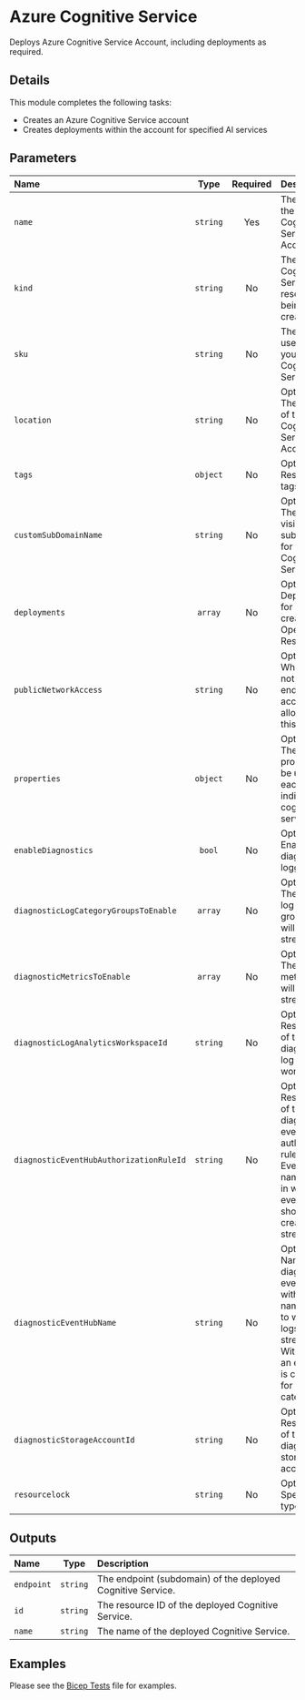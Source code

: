 # Azure Cognitive Service

Deploys Azure Cognitive Service Account, including deployments as required.

## Details

This module completes the following tasks:

- Creates an Azure Cognitive Service account
- Creates deployments within the account for specified AI services

## Parameters

| Name                                    | Type     | Required | Description                                                                                                                                                |
| :-------------------------------------- | :------: | :------: | :--------------------------------------------------------------------------------------------------------------------------------------------------------- |
| `name`                                  | `string` | Yes      | The name of the Cognitive Service Account.                                                                                                                 |
| `kind`                                  | `string` | No       | The kind Cognitive Service resource being created.                                                                                                         |
| `sku`                                   | `string` | No       | The SKU used for your Cognitive Service.                                                                                                                   |
| `location`                              | `string` | No       | Optional. The location of the Cognitive Service Account.                                                                                                   |
| `tags`                                  | `object` | No       | Optional. Resource tags.                                                                                                                                   |
| `customSubDomainName`                   | `string` | No       | Optional. The publicly visible subdomain for your Cognitive Service.                                                                                       |
| `deployments`                           | `array`  | No       | Optional. Deployments for use when creating OpenAI Resources.                                                                                              |
| `publicNetworkAccess`                   | `string` | No       | Optional. Whether or not public endpoint access is allowed for this account.                                                                               |
| `properties`                            | `object` | No       | Optional. The properties to be used for each individual cognitive service.                                                                                 |
| `enableDiagnostics`                     | `bool`   | No       | Optional. Enable diagnostic logging.                                                                                                                       |
| `diagnosticLogCategoryGroupsToEnable`   | `array`  | No       | Optional. The name of log category groups that will be streamed.                                                                                           |
| `diagnosticMetricsToEnable`             | `array`  | No       | Optional. The name of metrics that will be streamed.                                                                                                       |
| `diagnosticLogAnalyticsWorkspaceId`     | `string` | No       | Optional. Resource ID of the diagnostic log analytics workspace.                                                                                           |
| `diagnosticEventHubAuthorizationRuleId` | `string` | No       | Optional. Resource ID of the diagnostic event hub authorization rule for the Event Hubs namespace in which the event hub should be created or streamed to. |
| `diagnosticEventHubName`                | `string` | No       | Optional. Name of the diagnostic event hub within the namespace to which logs are streamed. Without this, an event hub is created for each log category.   |
| `diagnosticStorageAccountId`            | `string` | No       | Optional. Resource ID of the diagnostic storage account.                                                                                                   |
| `resourcelock`                          | `string` | No       | Optional. Specify the type of lock.                                                                                                                        |

## Outputs

| Name       | Type     | Description                                                 |
| :--------- | :------: | :---------------------------------------------------------- |
| `endpoint` | `string` | The endpoint (subdomain) of the deployed Cognitive Service. |
| `id`       | `string` | The resource ID of the deployed Cognitive Service.          |
| `name`     | `string` | The name of the deployed Cognitive Service.                 |

## Examples

Please see the [Bicep Tests](test/main.test.bicep) file for examples.